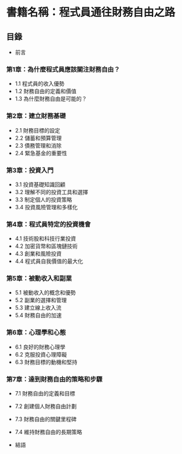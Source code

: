 # 書籍名稱：程式員通往財務自由之路

## 目錄

- 前言

### 第1章：為什麼程式員應該關注財務自由？
   - 1.1 程式員的收入優勢
   - 1.2 財務自由的定義和價值
   - 1.3 為什麼財務自由是可能的？

### 第2章：建立財務基礎
   - 2.1 財務目標的設定
   - 2.2 儲蓄和預算管理
   - 2.3 債務管理和消除
   - 2.4 緊急基金的重要性

### 第3章：投資入門
   - 3.1 投資基礎知識回顧
   - 3.2 理解不同的投資工具和選擇
   - 3.3 制定個人的投資策略
   - 3.4 投資風險管理和多樣化

### 第4章：程式員特定的投資機會
   - 4.1 技術股和科技行業投資
   - 4.2 加密貨幣和區塊鏈技術
   - 4.3 創業和風險投資
   - 4.4 程式員自我價值的最大化

### 第5章：被動收入和副業
   - 5.1 被動收入的概念和優勢
   - 5.2 副業的選擇和管理
   - 5.3 建立線上收入流
   - 5.4 財務自由的加速

### 第6章：心理學和心態
   - 6.1 良好的財務心理學
   - 6.2 克服投資心理障礙
   - 6.3 財務目標的動機和堅持

### 第7章：達到財務自由的策略和步驟
   - 7.1 財務自由的定義和目標
   - 7.2 創建個人財務自由計劃
   - 7.3 財務自由的關鍵里程碑
   - 7.4 維持財務自由的長期策略

- 結語
